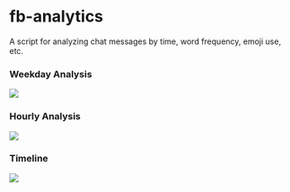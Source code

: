 # fb-analytics

A script for analyzing chat messages by time, word frequency, emoji use, etc.

### Weekday Analysis
![](http://i.imgur.com/9gObhMD.png)

### Hourly Analysis
![](http://i.imgur.com/gRseggE.png)

### Timeline
![](http://i.imgur.com/UVs2lQt.png)
